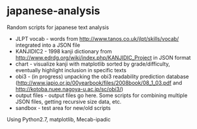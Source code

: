 # japanese-analysis
Random scripts for japanese text analysis


* JLPT vocab - words from http://www.tanos.co.uk/jlpt/skills/vocab/ integrated into a JSON file
* KANJIDIC2 - 1998 kanji dictionary from http://www.edrdg.org/wiki/index.php/KANJIDIC_Project in JSON format
* chart - visualize kanji with matplotlib sorted by grade/difficulty, eventually highlight inclusion in specific texts
* obi3 - (in progress) unpacking the obi3 readability prediction database (http://www.japio.or.jp/00yearbook/files/2008book/08_1_03.pdf and http://kotoba.nuee.nagoya-u.ac.jp/sc/obi3/)
* output files - output files go here. Some scripts for combining multiple JSON files, getting recursive size data, etc.
* sandbox - test area for new/old scripts

Using Python2.7, matplotlib, Mecab-ipadic
